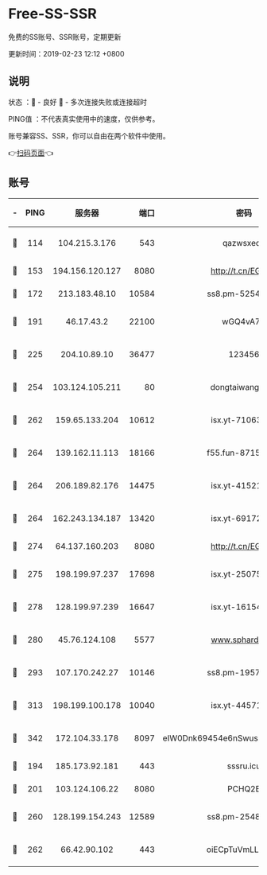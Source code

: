 # Free-SS-SSR

免费的SS账号、SSR账号，定期更新

更新时间：2019-02-23 12:12 +0800

## 说明

状态     ：🙂 - 良好 🙁 - 多次连接失败或连接超时

PING值   ：不代表真实使用中的速度，仅供参考。

账号兼容SS、SSR，你可以自由在两个软件中使用。

👉[扫码页面](https://liesauer.github.io/free-ss-ssr.github.io/)👈

## 账号

|-|PING|服务器|端口|密码|加密方式|区域|
|:----:|:----:|:-----:|-----:|:----:|:----:|:----:|
|🙂|114|104.215.3.176|543|qazwsxedc|aes-256-gcm|JP|
|🙂|153|194.156.120.127|8080|http://t.cn/EGJIyrl|rc4-md5|RU|
|🙂|172|213.183.48.10|10584|ss8.pm-52546050|rc4-md5|RU|
|🙂|191|46.17.43.2|22100|wGQ4vA7D|aes-256-gcm|RU|
|🙂|225|204.10.89.10|36477|123456|aes-256-cfb|US|
|🙂|254|103.124.105.211|80|dongtaiwang.com|aes-256-cfb|US|
|🙂|262|159.65.133.204|10612|isx.yt-71063430|aes-256-cfb|SG|
|🙂|264|139.162.11.113|18166|f55.fun-87155784|aes-256-cfb|SG|
|🙂|264|206.189.82.176|14475|isx.yt-41521441|aes-256-cfb|SG|
|🙂|264|162.243.134.187|13420|isx.yt-69172520|aes-256-cfb|US|
|🙂|274|64.137.160.203|8080|http://t.cn/EGJIyrl|rc4-md5|CA|
|🙂|275|198.199.97.237|17698|isx.yt-25075255|aes-256-cfb|US|
|🙂|278|128.199.97.239|16647|isx.yt-16154588|aes-256-cfb|SG|
|🙂|280|45.76.124.108|5577|www.sphard.com|aes-256-cfb|AU|
|🙂|293|107.170.242.27|10146|ss8.pm-19577834|aes-256-cfb|US|
|🙂|313|198.199.100.178|10040|isx.yt-44571737|aes-256-cfb|US|
|🙂|342|172.104.33.178|8097|eIW0Dnk69454e6nSwuspv9DmS201tQ0D|aes-256-cfb|SG|
|🙂|194|185.173.92.181|443|sssru.icu|rc4-md5|RU|
|🙂|201|103.124.106.22|8080|PCHQ2E|rc4-md5|US|
|🙂|260|128.199.154.243|12589|ss8.pm-25483788|aes-256-cfb|SG|
|🙁|262|66.42.90.102|443|oiECpTuVmLLxk4Ts|aes-256-cfb|US|
